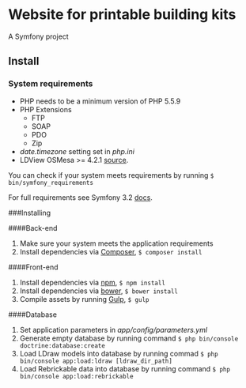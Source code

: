 # Website for printable building kits
A Symfony project 

## Install

### System requirements
* PHP needs to be a minimum version of PHP 5.5.9
* PHP Extensions
    * FTP 
    * SOAP 
    * PDO 
    * Zip 
* *date.timezone* setting set in *php.ini*
* LDView OSMesa >= 4.2.1 [source](https://tcobbs.github.io/ldview/).

You can check if your system meets requirements by running `$ bin/symfony_requirements`

For full requirements see Symfony 3.2 [docs](http://symfony.com/doc/3.2/reference/requirements.html).

###Installing  
   
####Back-end
1. Make sure your system meets the application requirements
2. Install dependencies via [Composer](https://getcomposer.org/), `$ composer install`

####Front-end
1. Install dependencies via [npm](https://www.npmjs.com/), `$ npm install`
1. Install dependencies via [bower](https://bower.io/), `$ bower install`
2. Compile assets by running [Gulp](http://gulpjs.com/), `$ gulp`

####Database
1. Set application parameters in *app/config/parameters.yml*
2. Generate empty database by running command `$ php bin/console doctrine:database:create`    
3. Load LDraw models into database by running commad `$ php bin/console app:load:ldraw [ldraw_dir_path]` 
4. Load Rebrickable data into database by running command `$ php bin/console app:load:rebrickable`  